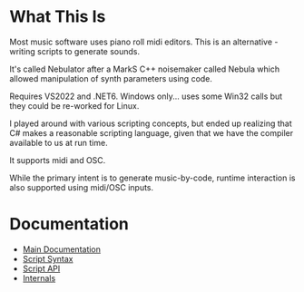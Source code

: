 
# What This Is

Most music software uses piano roll midi editors. This is an alternative - writing scripts to generate sounds.

It's called Nebulator after a MarkS C++ noisemaker called Nebula which allowed manipulation of synth parameters using code.

Requires VS2022 and .NET6. Windows only... uses some Win32 calls but they could be re-worked for Linux.

I played around with various scripting concepts, but ended up realizing that C# makes a reasonable scripting language, given that we have the compiler available to us at run time.

It supports midi and OSC.

While the primary intent is to generate music-by-code, runtime interaction is also supported using midi/OSC inputs.


# Documentation

- [Main Documentation](DocFiles/Nebulator.md)
- [Script Syntax](DocFiles/ScriptSyntax.md)
- [Script API](DocFiles/ScriptApi.md)
- [Internals](DocFiles/Internals.md)

